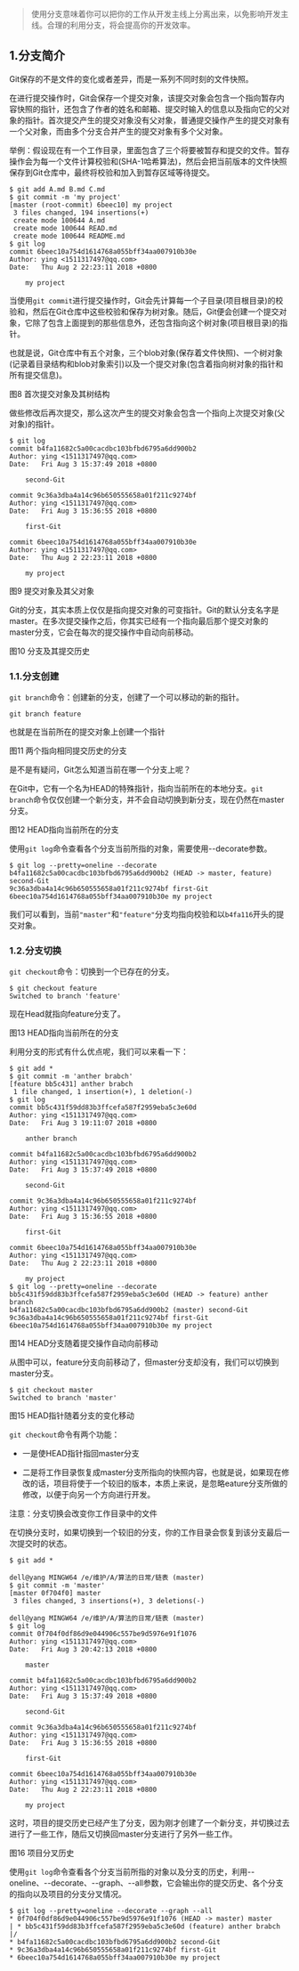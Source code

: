 > 使用分支意味着你可以把你的工作从开发主线上分离出来，以免影响开发主线。合理的利用分支，将会提高你的开发效率。

## 1.分支简介

Git保存的不是文件的变化或者差异，而是一系列不同时刻的文件快照。

在进行提交操作时，Git会保存一个提交对象，该提交对象会包含一个指向暂存内容快照的指针，还包含了作者的姓名和邮箱、提交时输入的信息以及指向它的父对象的指针。首次提交产生的提交对象没有父对象，普通提交操作产生的提交对象有一个父对象，而由多个分支合并产生的提交对象有多个父对象。

举例：假设现在有一个工作目录，里面包含了三个将要被暂存和提交的文件。暂存操作会为每一个文件计算校验和(SHA-1哈希算法)，然后会把当前版本的文件快照保存到Git仓库中，最终将校验和加入到暂存区域等待提交。

```
$ git add A.md B.md C.md
$ git commit -m 'my project'
[master (root-commit) 6beec10] my project
 3 files changed, 194 insertions(+)
 create mode 100644 A.md
 create mode 100644 READ.md
 create mode 100644 README.md
$ git log
commit 6beec10a754d1614768a055bff34aa007910b30e
Author: ying <1511317497@qq.com>
Date:   Thu Aug 2 22:23:11 2018 +0800

    my project
```

当使用`git commit`进行提交操作时，Git会先计算每一个子目录(项目根目录)的校验和，然后在Git仓库中这些校验和保存为树对象。随后，Git便会创建一个提交对象，它除了包含上面提到的那些信息外，还包含指向这个树对象(项目根目录)的指针。

也就是说，Git仓库中有五个对象，三个blob对象(保存着文件快照)、一个树对象(记录着目录结构和blob对象索引)以及一个提交对象(包含着指向树对象的指针和所有提交信息)。

图8
首次提交对象及其树结构

做些修改后再次提交，那么这次产生的提交对象会包含一个指向上次提交对象(父对象)的指针。

```
$ git log
commit b4fa11682c5a00cacdbc103bfbd6795a6dd900b2
Author: ying <1511317497@qq.com>
Date:   Fri Aug 3 15:37:49 2018 +0800

    second-Git

commit 9c36a3dba4a14c96b650555658a01f211c9274bf
Author: ying <1511317497@qq.com>
Date:   Fri Aug 3 15:36:55 2018 +0800

    first-Git

commit 6beec10a754d1614768a055bff34aa007910b30e
Author: ying <1511317497@qq.com>
Date:   Thu Aug 2 22:23:11 2018 +0800

    my project
```

图9
提交对象及其父对象

Git的分支，其实本质上仅仅是指向提交对象的可变指针。Git的默认分支名字是master。在多次提交操作之后，你其实已经有一个指向最后那个提交对象的master分支，它会在每次的提交操作中自动向前移动。

图10
分支及其提交历史

### 1.1.分支创建

`git branch`命令：创建新的分支，创建了一个可以移动的新的指针。

```
git branch feature
```

也就是在当前所在的提交对象上创建一个指针

图11
两个指向相同提交历史的分支

是不是有疑问，Git怎么知道当前在哪一个分支上呢？

在Git中，它有一个名为HEAD的特殊指针，指向当前所在的本地分支。`git branch`命令仅仅创建一个新分支，并不会自动切换到新分支，现在仍然在master分支。

图12
HEAD指向当前所在的分支

使用`git log`命令查看各个分支当前所指的对象，需要使用--decorate参数。

```
$ git log --pretty=oneline --decorate
b4fa11682c5a00cacdbc103bfbd6795a6dd900b2 (HEAD -> master, feature) second-Git
9c36a3dba4a14c96b650555658a01f211c9274bf first-Git
6beec10a754d1614768a055bff34aa007910b30e my project
```

我们可以看到，当前`"master"`和`"feature"`分支均指向校验和以`b4fa116`开头的提交对象。

### 1.2.分支切换

`git checkout`命令：切换到一个已存在的分支。

```
$ git checkout feature
Switched to branch 'feature'
```

现在Head就指向feature分支了。

图13
HEAD指向当前所在的分支

利用分支的形式有什么优点呢，我们可以来看一下：

```
$ git add *
$ git commit -m 'anther brabch'
[feature bb5c431] anther brabch
 1 file changed, 1 insertion(+), 1 deletion(-)
$ git log
commit bb5c431f59dd83b3ffcefa587f2959eba5c3e60d
Author: ying <1511317497@qq.com>
Date:   Fri Aug 3 19:11:07 2018 +0800

    anther branch

commit b4fa11682c5a00cacdbc103bfbd6795a6dd900b2
Author: ying <1511317497@qq.com>
Date:   Fri Aug 3 15:37:49 2018 +0800

    second-Git

commit 9c36a3dba4a14c96b650555658a01f211c9274bf
Author: ying <1511317497@qq.com>
Date:   Fri Aug 3 15:36:55 2018 +0800

    first-Git

commit 6beec10a754d1614768a055bff34aa007910b30e
Author: ying <1511317497@qq.com>
Date:   Thu Aug 2 22:23:11 2018 +0800

    my project
$ git log --pretty=oneline --decorate
bb5c431f59dd83b3ffcefa587f2959eba5c3e60d (HEAD -> feature) anther branch
b4fa11682c5a00cacdbc103bfbd6795a6dd900b2 (master) second-Git
9c36a3dba4a14c96b650555658a01f211c9274bf first-Git
6beec10a754d1614768a055bff34aa007910b30e my project
```

图14
HEAD分支随着提交操作自动向前移动

从图中可以，feature分支向前移动了，但master分支却没有，我们可以切换到master分支。
```
$ git checkout master
Switched to branch 'master'
```

图15
HEAD指针随着分支的变化移动

`git checkout`命令有两个功能：

* 一是使HEAD指针指回master分支

* 二是将工作目录恢复成master分支所指向的快照内容，也就是说，如果现在修改的话，项目将使于一个较旧的版本，本质上来说，是忽略eature分支所做的修改，以便于向另一个方向进行开发。

注意：分支切换会改变你工作目录中的文件

在切换分支时，如果切换到一个较旧的分支，你的工作目录会恢复到该分支最后一次提交时的状态。

```
$ git add *

dell@yang MINGW64 /e/维护/A/算法的日常/链表 (master)
$ git commit -m 'master'
[master 0f704f0] master
 3 files changed, 3 insertions(+), 3 deletions(-)

dell@yang MINGW64 /e/维护/A/算法的日常/链表 (master)
$ git log
commit 0f704f0df86d9e044906c557be9d5976e91f1076
Author: ying <1511317497@qq.com>
Date:   Fri Aug 3 20:42:13 2018 +0800

    master

commit b4fa11682c5a00cacdbc103bfbd6795a6dd900b2
Author: ying <1511317497@qq.com>
Date:   Fri Aug 3 15:37:49 2018 +0800

    second-Git

commit 9c36a3dba4a14c96b650555658a01f211c9274bf
Author: ying <1511317497@qq.com>
Date:   Fri Aug 3 15:36:55 2018 +0800

    first-Git

commit 6beec10a754d1614768a055bff34aa007910b30e
Author: ying <1511317497@qq.com>
Date:   Thu Aug 2 22:23:11 2018 +0800

    my project
```

这时，项目的提交历史已经产生了分支，因为刚才创建了一个新分支，并切换过去进行了一些工作，随后又切换回master分支进行了另外一些工作。

图16
项目分叉历史

使用`git log`命令查看各个分支当前所指的对象以及分支的历史，利用--oneline、--decorate、--graph、--all参数，它会输出你的提交历史、各个分支的指向以及项目的分支分叉情况。

```
$ git log --pretty=oneline --decorate --graph --all
* 0f704f0df86d9e044906c557be9d5976e91f1076 (HEAD -> master) master
| * bb5c431f59dd83b3ffcefa587f2959eba5c3e60d (feature) anther brabch
|/
* b4fa11682c5a00cacdbc103bfbd6795a6dd900b2 second-Git
* 9c36a3dba4a14c96b650555658a01f211c9274bf first-Git
* 6beec10a754d1614768a055bff34aa007910b30e my project
```
